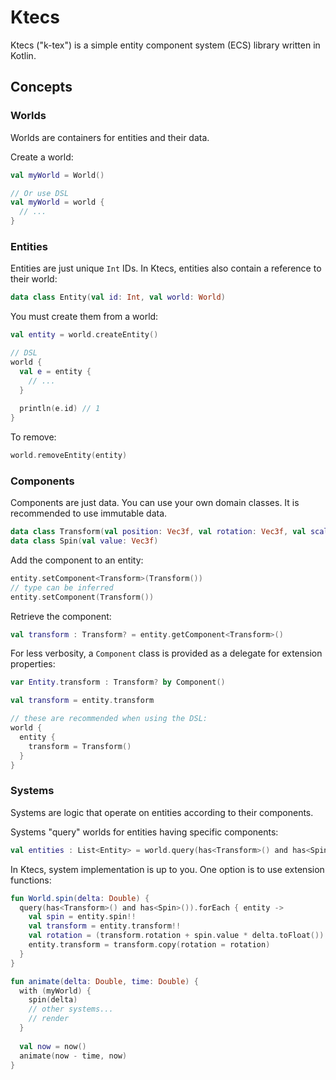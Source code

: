 # Ktecs

Ktecs ("k-tex") is a simple entity component system (ECS) library written in Kotlin.

## Concepts

### Worlds

Worlds are containers for entities and their data.

Create a world:

```kotlin
val myWorld = World()

// Or use DSL
val myWorld = world {
  // ...
}
```

### Entities

Entities are just unique `Int` IDs. In Ktecs, entities also contain a reference to their world:

```kotlin
data class Entity(val id: Int, val world: World)
```

You must create them from a world:
```kotlin
val entity = world.createEntity()

// DSL
world {
  val e = entity {
    // ...
  }
  
  println(e.id) // 1
}
```

To remove:
```kotlin
world.removeEntity(entity)
```

### Components

Components are just data. You can use your own domain classes. It is recommended to use immutable data.

```kotlin
data class Transform(val position: Vec3f, val rotation: Vec3f, val scale: Vec3f)
data class Spin(val value: Vec3f)
```

Add the component to an entity:
```kotlin
entity.setComponent<Transform>(Transform())
// type can be inferred
entity.setComponent(Transform())
```

Retrieve the component:
```kotlin
val transform : Transform? = entity.getComponent<Transform>()
```

For less verbosity, a `Component` class is provided as a delegate for extension properties:
```kotlin
var Entity.transform : Transform? by Component()

val transform = entity.transform

// these are recommended when using the DSL:
world {
  entity {
    transform = Transform()
  }
}
```

### Systems

Systems are logic that operate on entities according to their components. 

Systems "query" worlds for entities having specific components:
```kotlin
val entities : List<Entity> = world.query(has<Transform>() and has<Spin>())
```

In Ktecs, system implementation is up to you. One option is to use extension functions:

```kotlin
fun World.spin(delta: Double) {
  query(has<Transform>() and has<Spin>()).forEach { entity ->
    val spin = entity.spin!!
    val transform = entity.transform!!
    val rotation = (transform.rotation + spin.value * delta.toFloat()) % (2f * PI.toFloat())
    entity.transform = transform.copy(rotation = rotation)
  }
}

fun animate(delta: Double, time: Double) {
  with (myWorld) {
    spin(delta)
    // other systems...
    // render
  }
  
  val now = now()
  animate(now - time, now)
}
```
